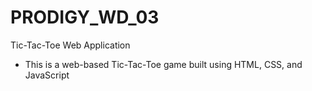 # PRODIGY_WD_03
Tic-Tac-Toe Web Application
- This is a web-based Tic-Tac-Toe game built using HTML, CSS, and JavaScript
